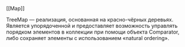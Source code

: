 [[Map]]

TreeMap — реализация, основанная на красно-чёрных деревьях. Является упорядоченной и предоставляет возможность управлять порядком элементов в коллекции при помощи объекта Comparator, либо сохраняет элементы с использованием «natural ordering».